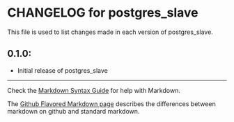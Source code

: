 # CHANGELOG for postgres_slave

This file is used to list changes made in each version of postgres_slave.

## 0.1.0:

* Initial release of postgres_slave

- - - 
Check the [Markdown Syntax Guide](http://daringfireball.net/projects/markdown/syntax) for help with Markdown.

The [Github Flavored Markdown page](http://github.github.com/github-flavored-markdown/) describes the differences between markdown on github and standard markdown.
